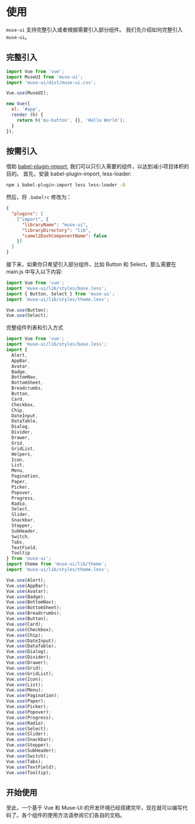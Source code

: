 # 使用

`muse-ui` 支持完整引入或者根据需要引入部分组件。 我们先介绍如何完整引入 `muse-ui`。

## 完整引入

```javascript
import Vue from 'vue';
import MuseUI from 'muse-ui';
import 'muse-ui/dist/muse-ui.css';

Vue.use(MuseUI);

new Vue({
  el: '#app',
  render (h) {
    return h('mu-button', {}, 'Hello World');
  }
});
```

## 按需引入

借助 [babel-plugin-import](https://www.npmjs.com/package/babel-plugin-import), 我们可以只引入需要的组件，以达到减小项目体积的目的。
首先，安装 babel-plugin-import, less-loader:

```bash
npm i babel-plugin-import less less-loader -D
```

然后，将 `.babelrc` 修改为：

```json
{
  "plugins": [
    ["import", {
      "libraryName": "muse-ui",
      "libraryDirectory": "lib",
      "camel2DashComponentName": false
    }]
  ]
}
```

接下来，如果你只希望引入部分组件，比如 Button 和 Select，那么需要在 main.js 中写入以下内容:

```javascript
import Vue from 'vue';
import 'muse-ui/lib/styles/base.less';
import { Button, Select } from 'muse-ui';
import 'muse-ui/lib/styles/theme.less';

Vue.use(Button);
Vue.use(Select);
```

完整组件列表和引入方式

```javascript
import Vue from 'vue';
import 'muse-ui/lib/styles/base.less';
import {
  Alert,
  AppBar,
  Avatar,
  Badge,
  BottomNav,
  BottomSheet,
  Breadcrumbs,
  Button,
  Card,
  Checkbox,
  Chip,
  DateInput,
  DataTable,
  Dialog,
  Divider,
  Drawer,
  Grid,
  GridList,
  Helpers,
  Icon,
  List,
  Menu,
  Pagination,
  Paper,
  Picker,
  Popover,
  Progress,
  Radio,
  Select,
  Slider,
  Snackbar,
  Stepper,
  SubHeader,
  Switch,
  Tabs,
  TextField,
  Tooltip
} from 'muse-ui';
import theme from 'muse-ui/lib/theme';
import 'muse-ui/lib/styles/theme.less';

Vue.use(Alert);
Vue.use(AppBar);
Vue.use(Avatar);
Vue.use(Badge);
Vue.use(BottomNav);
Vue.use(BottomSheet);
Vue.use(Breadcrumbs);
Vue.use(Button);
Vue.use(Card);
Vue.use(Checkbox);
Vue.use(Chip);
Vue.use(DateInput);
Vue.use(DataTable);
Vue.use(Dialog);
Vue.use(Divider);
Vue.use(Drawer);
Vue.use(Grid);
Vue.use(GridList);
Vue.use(Icon);
Vue.use(List);
Vue.use(Menu);
Vue.use(Pagination);
Vue.use(Paper);
Vue.use(Picker);
Vue.use(Popover);
Vue.use(Progress);
Vue.use(Radio);
Vue.use(Select);
Vue.use(Slider);
Vue.use(Snackbar);
Vue.use(Stepper);
Vue.use(SubHeader);
Vue.use(Switch);
Vue.use(Tabs);
Vue.use(TextField);
Vue.use(Tooltip);
```

## 开始使用

至此，一个基于 Vue 和 Muse-UI 的开发环境已经搭建完毕，现在就可以编写代码了。各个组件的使用方法请参阅它们各自的文档。
